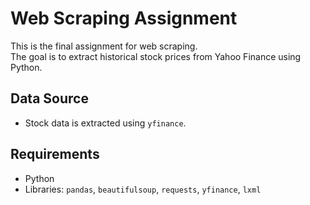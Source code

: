 # Web Scraping Assignment

This is the final assignment for web scraping.  
The goal is to extract historical stock prices from Yahoo Finance using Python.

## Data Source
- Stock data is extracted using `yfinance`.

## Requirements
- Python
- Libraries: `pandas`, `beautifulsoup`, `requests`, `yfinance`, `lxml`
